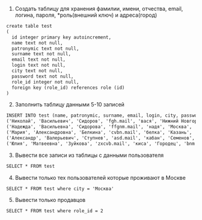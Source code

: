 1. Создать таблицу для хранения фамилии, имени, отчества, email, логина, пароля, *роль(внешний ключ) и адреса(город)
```dtd
create table test
(
  id integer primary key autoincrement,
  name text not null,
  patronymic text not null,
  surname text not null,
  email text not null,
  login text not null,
  city text not null,
  password text not null,
  role_id integer not null,
  foreign key (role_id) references role (id)
)
```
2. Заполнить таблицу данными 5-10 записей
```dtd
INSERT INTO test (name, patronymic, surname, email, login, city, password, role_id) values
('Николай', 'Васильевич', 'Сидоров', 'fgh.mail', 'вася', 'Нижний Новгород', 'fgh', 1),
('Надежда', 'Васильевна', 'Сидорова', 'ffgnm.mail', 'надя', 'Москва', 'sdfgh', 2),
('Мария', 'Александровна', 'Белкина', 'cvbn.mail', 'белка', 'Казань', 'rtyui', 3),
('Александр', 'Валерьевич', 'Ступнев', 'asd.mail', 'кабан', 'Семенов', 'uiop', 3),
('Юлия', 'Матвеевна', 'Зуйкова', 'zxcvb.mail', 'киса', 'Городец', 'bnm', 1);
```
3. Вывести все записи из таблицы с данными пользователя
```dtd
SELECT * FROM test
```
4. Вывести только тех пользователей которые проживают в Москве
```dtd
SELECT * FROM test where city = 'Москва'
```
5. Вывести только продавцов
```dtd
SELECT * FROM test where role_id = 2
```
